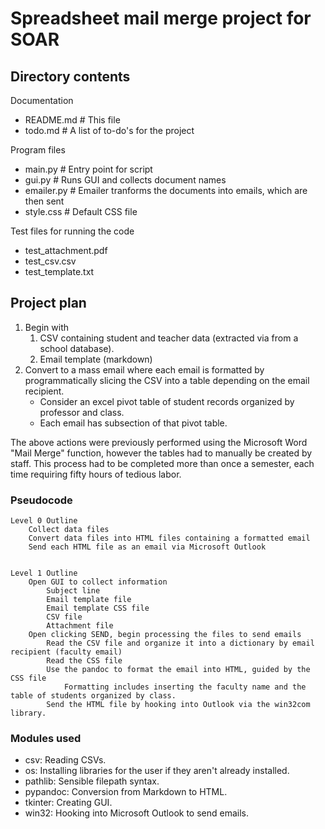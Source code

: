 #	Spreadsheet mail merge project for SOAR

##	Directory contents

Documentation

-	README.md   # This file
-	todo.md     # A list of to-do's for the project


Program files

-	main.py     # Entry point for script
-	gui.py      # Runs GUI and collects document names
-	emailer.py  # Emailer tranforms the documents into emails, which are then sent
-	style.css   # Default CSS file

Test files for running the code

-	test_attachment.pdf
-	test_csv.csv
-	test_template.txt


##	Project plan

1.	Begin with
	1.	CSV containing student and teacher data (extracted via from a school database).
	1.	Email template (markdown)
2.	Convert to a mass email where each email is formatted by programmatically slicing the CSV into a table depending on the email recipient.
	-	Consider an excel pivot table of student records organized by professor and class.
	-	Each email has subsection of that pivot table.

The above actions were previously performed using the Microsoft Word "Mail Merge" function, however the tables had to manually be created by staff.
This process had to be completed more than once a semester, each time requiring fifty hours of tedious labor.

###	Pseudocode

	Level 0 Outline
		Collect data files
		Convert data files into HTML files containing a formatted email
		Send each HTML file as an email via Microsoft Outlook


	Level 1 Outline
		Open GUI to collect information
			Subject line
			Email template file
			Email template CSS file
			CSV file
			Attachment file
		Open clicking SEND, begin processing the files to send emails
			Read the CSV file and organize it into a dictionary by email recipient (faculty email)
			Read the CSS file
			Use the pandoc to format the email into HTML, guided by the CSS file
				Formatting includes inserting the faculty name and the table of students organized by class.
			Send the HTML file by hooking into Outlook via the win32com library.

###	Modules used

-	csv: Reading CSVs.
-	os: Installing libraries for the user if they aren't already installed.
-	pathlib: Sensible filepath syntax.
-	pypandoc: Conversion from Markdown to HTML.
-	tkinter: Creating GUI.
-	win32: Hooking into Microsoft Outlook to send emails.

